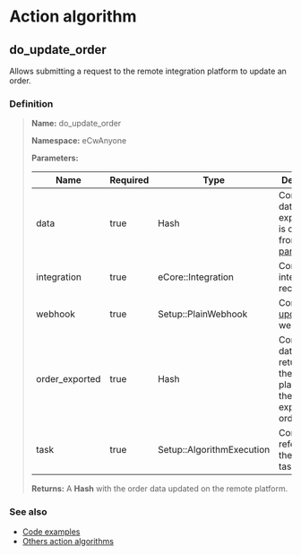 # Action algorithm

## do_update_order

Allows submitting a request to the remote integration platform to update an order.
    
### Definition

> **Name:** do_update_order
> 
> **Namespace:** eCwAnyone
>
> **Parameters:**
> 
> | Name | Required | Type | Description |
> | ---- | -------- | ---- | ----------- |
> | data | true | Hash | Contains the data to be export. This is obtained from this [parser](../parser-algorithms/parse_from_core_2_api_request_order.md). |
> | integration | true | eCore::Integration | Contains integration record |
> | webhook | true | Setup::PlainWebhook | Contains the [update_order](../webhooks/overview?id=update_order) webhook |
> | order_exported | true | Hash | Contains the data returned by the remote platform in the last export of the order |
> | task | true | Setup::AlgorithmExecution | Contains a reference to the running task |
>
> **Returns:** A **Hash** with the order data updated on the remote platform.

### See also
* [Code examples](https://cenit.io/algorithm?f[name][40703][o]=is&f[name][40703][v]=do_update_order&f[namespace][40840][o]=starts_with&f[namespace][40840][v]=eCw)
* [Others action algorithms](overview?id=do_update_order)